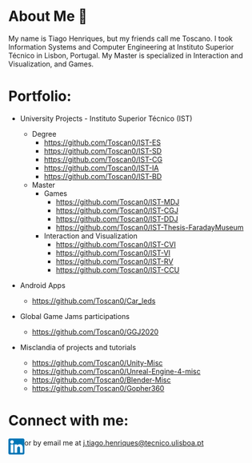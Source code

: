 # About Me 👋

My name is Tiago Henriques, but my friends call me Toscano. I took Information Systems and Computer Engineering at Instituto Superior Técnico in Lisbon, Portugal. My Master is specialized in Interaction and Visualization, and Games. 

# Portfolio:

* University Projects - Instituto Superior Técnico (IST)
  * Degree 
    * https://github.com/Toscan0/IST-ES 
    * https://github.com/Toscan0/IST-SD
    * https://github.com/Toscan0/IST-CG
    * https://github.com/Toscan0/IST-IA
    * https://github.com/Toscan0/IST-BD
  * Master
    * Games
      * https://github.com/Toscan0/IST-MDJ
      * https://github.com/Toscan0/IST-CGJ
      * https://github.com/Toscan0/IST-DDJ
      * https://github.com/Toscan0/IST-Thesis-FaradayMuseum
    *  Interaction and Visualization
       * https://github.com/Toscan0/IST-CVI
       * https://github.com/Toscan0/IST-VI
       * https://github.com/Toscan0/IST-RV
       * https://github.com/Toscan0/IST-CCU
 
 
 * Android Apps
   * https://github.com/Toscan0/Car_leds
       
 
      
 * Global Game Jams participations
   * https://github.com/Toscan0/GGJ2020
   
 
 * Misclandia of projects and tutorials
      * https://github.com/Toscan0/Unity-Misc
      * https://github.com/Toscan0/Unreal-Engine-4-misc
      * https://github.com/Toscan0/Blender-Misc
      * https://github.com/Toscan0/Gopher360
   
# Connect with me:


[<img align="left" alt="my linkedin" width="32px" src="https://github.com/Toscan0/Toscan0/blob/main/icons/linkedin.png"/>][linkedin]
or by email me at j.tiago.henriques@tecnico.ulisboa.pt

<!-- <details>
  <summary>:zap: GitHub Stats</summary>

[![My GitHub stats](https://github-readme-stats.vercel.app/api?username=Toscan0)](https://github.com/anuraghazra/github-readme-stats)

</details> -->



[linkedin]: https://www.linkedin.com/in/tiago-henriques-638252132/
